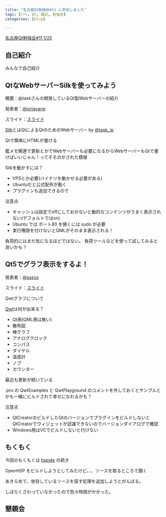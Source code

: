 ```yaml
---
title: "名古屋Qt勉強会#11 に参加しました"
tags: [C++, Qt, 雑記, 勉強会]
categories: [blog]

---
```


[名古屋Qt勉強会#11 1/25][1]

## 自己紹介

みんなで自己紹介

## QtなWebサーバーSilkを使ってみよう

概要：@taskさんの開発しているQt製Webサーバーの紹介

発表者：[@ioriayane][2]

スライド：[スライド][3]

[Silk][4]とはQtによるQtのためのWebサーバー by [@task_jp][5]

Qtで簡単にHTMLが書ける

艦メモ関連で更新とかでWebサーバーも必要になるからWebサーバーもQtで書けばいいじゃん！ってそそのかされた模様

Silkを動かすには？

  * VPSとか必要(バイナリを動かせる必要がある)
  * Ubuntuだと公式配布が動く
  * プラグインも追加できるので

注意点

  * キャッシュは設定でoffにしておかないと動的なコンテンツがうまく表示されない(デフォルトではon)
  * Ubuntu では ポート80 を開くには sudo が必要
  * 実行権限を付けないとQMLがそのまま表示される！

負荷的にはまだ気になるほどではない。 負荷ツールなどを使って試してみると良いかも？

## Qt5でグラフ表示をするよ！

発表者：[@sazus][6]

スライド：[スライド][7]

Qwtグラフについて

[Qwt][8]は何が出来る？

  * Qt用(QML用は無い)
  * 散布図
  * 棒グラフ
  * アナログクロック
  * コンパス
  * ダイヤル
  * 温度計
  * ノブ
  * カウンター

最近も更新が続いている

.pro の QwtExamples と QwtPlayground のコメントを外しておくとサンプルとかも一緒にビルドされて幸せになれるかも？

注意点

  * QtCreatorのビルドしたQtのバージョンでプラグインをビルドしないとQtCreatorでウィジェットが認識できないのでバージョンダイアログで確認
  * Windows用はVCでビルドしないと行けない

## もくもく

今回のもくもくは [hspide][9] の続き

OpenHSP をビルドしようとしてみたけど、、、ソースを取るところで躓く

あきらめて、依存しているソースを探す処理を追加しようとがんばる。

しばらくさわっていなかったので色々時間がかかった。

## 懇親会

 [1]: http://www.zusaar.com/event/2987003
 [2]: https://twitter.com/IoriAYANE
 [3]: https://skydrive.live.com/view.aspx?resid=EB0105628CDDA274!1705&cid=eb0105628cdda274&app=PowerPoint&wdo=2&authkey=!APnQqbO3wjP_IGk
 [4]: http://silk.qtquick.me/
 [5]: https://twitter.com/task_jp
 [6]: https://twitter.com/sazus
 [7]: http://www.slideshare.net/sazuzas/20140125-qt-nagoya11qtgraph
 [8]: http://qwt.sourceforge.net/
 [9]: https://github.com/sharkpp/hspide